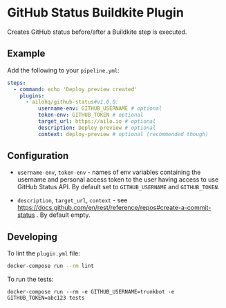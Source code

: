 # GitHub Status Buildkite Plugin

Creates GitHub status before/after a Buildkite step is executed.

## Example

Add the following to your `pipeline.yml`:

```yml
steps:
  - command: echo 'Deploy preview created'
    plugins:
      - ailohq/github-status#v1.0.0:
          username-env: GITHUB_USERNAME # optional
          token-env: GITHUB_TOKEN # optional
          target_url: https://ailo.io # optional
          description: Deploy preview # optional
          context: deploy-preview # optional (recommended though)
```

## Configuration

- `username-env`, `token-env` - names of env variables containing the username and personal access token to the user having access to use GitHub Status API. By default set to `GITHUB_USERNAME` and `GITHUB_TOKEN`.

- `description`, `target_url`, `context` - see https://docs.github.com/en/rest/reference/repos#create-a-commit-status . By default empty.

## Developing

To lint the `plugin.yml` file:

```sh
docker-compose run --rm lint
```

To run the tests:

```shell
docker-compose run --rm -e GITHUB_USERNAME=trunkbot -e GITHUB_TOKEN=abc123 tests
```
